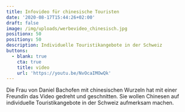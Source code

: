 ```yaml
---
title: Infovideo für chinesische Touristen
date: '2020-08-17T15:44:26+02:00'
draft: false
image: /img/uploads/werbevideo_chinesisch.jpg
positionx: 50
positiony: 50
description: Individuelle Touristikangebote in der Schweiz
buttons:
  - blank: true
    cta: true
    title: video
    url: 'https://youtu.be/NvOcaIMOwQk'
---
```

Die Frau von Daniel Bachofen mit chinesischen Wurzeln hat mit einer Freundin das Video gedreht und geschnitten. Sie wollen Chinesen auf individuelle Touristikangebote in der Schweiz aufmerksam machen.
